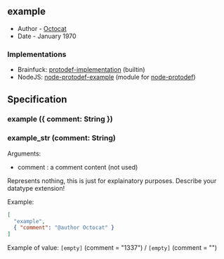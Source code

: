 ## example
* Author - [Octocat](https://github.com/octocat)
* Date - January 1970

### Implementations
- Brainfuck: [protodef-implementation](https://example.com) (builtin)
- NodeJS: [node-protodef-example](https://example.com) (module for [node-protodef](https://github.com/protodef-io/node-protodef))

## Specification

### **example** ({ comment: String })
### **example_str** (comment: String)
Arguments:
* comment : a comment content (not used)

Represents nothing, this is just for explainatory purposes.
Describe your datatype extension!

Example:
```json
[
  "example",
  { "comment": "@author Octocat" }
]
```

Example of value: `[empty]` (comment = "1337") / `[empty]` (comment = "")